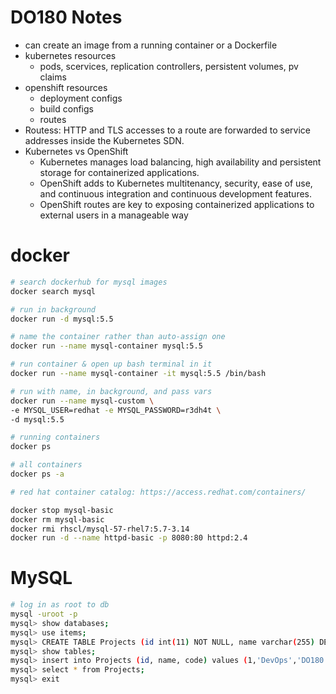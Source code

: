 # DO180 Notes

- can create an image from a running container or a Dockerfile
- kubernetes resources
  - pods, scervices, replication controllers, persistent volumes, pv claims
- openshift resources
  - deployment configs
  - build configs
  - routes
- Routess: HTTP and TLS accesses to a route are forwarded to service addresses inside the Kubernetes SDN.
- Kubernetes vs OpenShift
  - Kubernetes manages load balancing, high availability and persistent storage for containerized applications.
  - OpenShift adds to Kubernetes multitenancy, security, ease of use, and continuous integration and continuous development features.
  - OpenShift routes are key to exposing containerized applications to external users in a manageable way


# docker

```bash
# search dockerhub for mysql images
docker search mysql

# run in background
docker run -d mysql:5.5

# name the container rather than auto-assign one
docker run --name mysql-container mysql:5.5

# run container & open up bash terminal in it
docker run --name mysql-container -it mysql:5.5 /bin/bash

# run with name, in background, and pass vars
docker run --name mysql-custom \
-e MYSQL_USER=redhat -e MYSQL_PASSWORD=r3dh4t \
-d mysql:5.5

# running containers
docker ps

# all containers
docker ps -a

# red hat container catalog: https://access.redhat.com/containers/

docker stop mysql-basic
docker rm mysql-basic
docker rmi rhscl/mysql-57-rhel7:5.7-3.14
docker run -d --name httpd-basic -p 8080:80 httpd:2.4
```

# MySQL
```bash
# log in as root to db
mysql -uroot -p
mysql> show databases;
mysql> use items;
mysql> CREATE TABLE Projects (id int(11) NOT NULL, name varchar(255) DEFAULT NULL, code varchar(255) DEFAULT NULL, PRIMARY KEY (id));
mysql> show tables;
mysql> insert into Projects (id, name, code) values (1,'DevOps','DO180');
mysql> select * from Projects;
mysql> exit
```